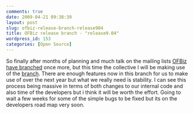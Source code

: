 ```yaml
---
comments: true
date: 2009-04-21 09:38:39
layout: post
slug: ofbiz-release-branch-release904
title: OFBiz release branch - "release9.04"
wordpress_id: 153
categories: [Open Source]
---
```


So finally after months of planning and much talk on the mailing lists [OFBiz have branched](http://news.prnewswire.com/DisplayReleaseContent.aspx?ACCT=104&STORY=/www/story/04-20-2009/0005008924&EDATE=) once more, but this time the collective I will be making use of the [branch](http://ofbiz.apache.org). There are enough features now in this branch for us to make use of over the next year but what we really need is stability. I can see this process being massive in terms of both changes to our internal code and also time of the developers but i think it will be worth the effort. Going to wait a few weeks for some of the simple bugs to be fixed but its on the developers road map very soon.
